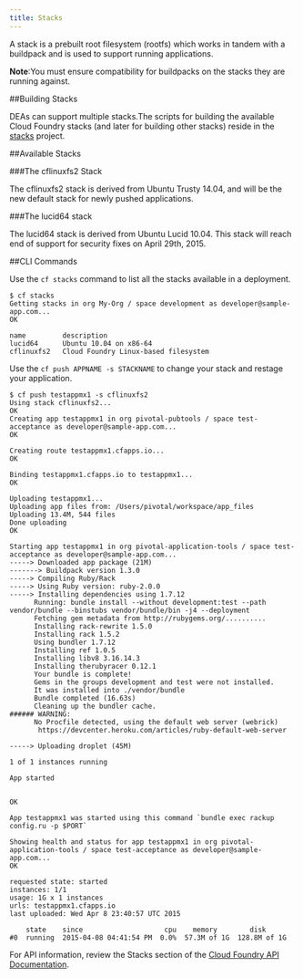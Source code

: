 ```yaml
---
title: Stacks
---
```


A stack is a prebuilt root filesystem (rootfs) which works in tandem with a buildpack and is used to support running applications.

<p class="note"><strong>Note</strong>:You must ensure compatibility for buildpacks on the stacks they are running against.</p>

##Building Stacks

DEAs can support multiple stacks.The scripts for building the available Cloud Foundry stacks (and later for building other stacks) reside in the [stacks](http://github.com/cloudfoundry/stacks) project.

##Available Stacks

###The cflinuxfs2 Stack

The cflinuxfs2 stack is derived from Ubuntu Trusty 14.04, and will be the new default stack for newly pushed applications.

###The lucid64 stack

The lucid64 stack is derived from Ubuntu Lucid 10.04. This stack will reach end of support for security fixes on April 29th, 2015.

##CLI Commands

Use the `cf stacks` command to list all the stacks available in a deployment.

```
$ cf stacks
Getting stacks in org My-Org / space development as developer@sample-app.com...
OK

name         description
lucid64      Ubuntu 10.04 on x86-64
cflinuxfs2   Cloud Foundry Linux-based filesystem
```

Use the `cf push APPNAME -s STACKNAME` to change your stack and restage your application.

```
$ cf push testappmx1 -s cflinuxfs2
Using stack cflinuxfs2...
OK
Creating app testappmx1 in org pivotal-pubtools / space test-acceptance as developer@sample-app.com...
OK

Creating route testappmx1.cfapps.io...
OK

Binding testappmx1.cfapps.io to testappmx1...
OK

Uploading testappmx1...
Uploading app files from: /Users/pivotal/workspace/app_files
Uploading 13.4M, 544 files
Done uploading
OK

Starting app testappmx1 in org pivotal-application-tools / space test-acceptance as developer@sample-app.com...
-----> Downloaded app package (21M)
-------> Buildpack version 1.3.0
-----> Compiling Ruby/Rack
-----> Using Ruby version: ruby-2.0.0
-----> Installing dependencies using 1.7.12
      Running: bundle install --without development:test --path vendor/bundle --binstubs vendor/bundle/bin -j4 --deployment
      Fetching gem metadata from http://rubygems.org/..........
      Installing rack-rewrite 1.5.0
      Installing rack 1.5.2
      Using bundler 1.7.12
      Installing ref 1.0.5
      Installing libv8 3.16.14.3
      Installing therubyracer 0.12.1
      Your bundle is complete!
      Gems in the groups development and test were not installed.
      It was installed into ./vendor/bundle
      Bundle completed (16.63s)
      Cleaning up the bundler cache.
###### WARNING:
      No Procfile detected, using the default web server (webrick)
       https://devcenter.heroku.com/articles/ruby-default-web-server

-----> Uploading droplet (45M)

1 of 1 instances running

App started


OK

App testappmx1 was started using this command `bundle exec rackup config.ru -p $PORT`

Showing health and status for app testappmx1 in org pivotal-application-tools / space test-acceptance as developer@sample-app.com...
OK

requested state: started
instances: 1/1
usage: 1G x 1 instances
urls: testappmx1.cfapps.io
last uploaded: Wed Apr 8 23:40:57 UTC 2015

    state    since                    cpu    memory        disk
#0  running  2015-04-08 04:41:54 PM  0.0%  57.3M of 1G  128.8M of 1G
```

For API information, review the Stacks section of the [Cloud Foundry API Documentation](http://apidocs.cloudfoundry.org/205/).

